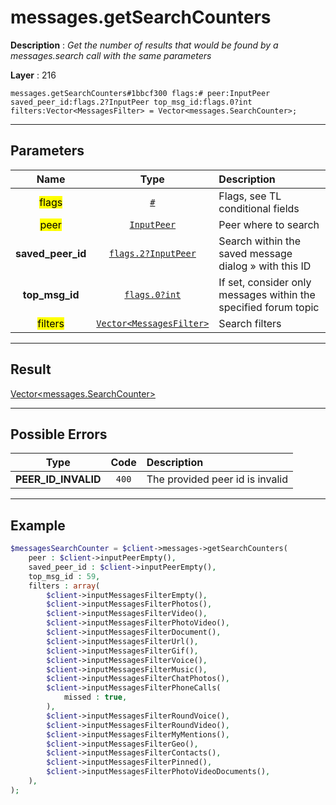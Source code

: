 # messages.getSearchCounters

**Description** : *Get the number of results that would be found by a messages\.search call with the same parameters*

**Layer** : 216

```tl
messages.getSearchCounters#1bbcf300 flags:# peer:InputPeer saved_peer_id:flags.2?InputPeer top_msg_id:flags.0?int filters:Vector<MessagesFilter> = Vector<messages.SearchCounter>;
```

---

## Parameters

| Name | Type | Description |
| :---: | :---: | :--- |
| <mark>flags</mark> | [`#`](type/#) | Flags, see TL conditional fields |
| <mark>peer</mark> | [`InputPeer`](type/InputPeer) | Peer where to search |
| **saved_peer_id** | [`flags.2?InputPeer`](type/InputPeer) | Search within the saved message dialog » with this ID |
| **top_msg_id** | [`flags.0?int`](type/int) | If set, consider only messages within the specified forum topic |
| <mark>filters</mark> | [`Vector<MessagesFilter>`](type/MessagesFilter) | Search filters |

---

## Result

[Vector<messages.SearchCounter>](type/messages.SearchCounter)

---

## Possible Errors

| Type | Code | Description |
| :---: | :---: | :--- |
| **PEER_ID_INVALID** | `400` | The provided peer id is invalid |

---

## Example

```php
$messagesSearchCounter = $client->messages->getSearchCounters(
	peer : $client->inputPeerEmpty(),
	saved_peer_id : $client->inputPeerEmpty(),
	top_msg_id : 59,
	filters : array(
		$client->inputMessagesFilterEmpty(),
		$client->inputMessagesFilterPhotos(),
		$client->inputMessagesFilterVideo(),
		$client->inputMessagesFilterPhotoVideo(),
		$client->inputMessagesFilterDocument(),
		$client->inputMessagesFilterUrl(),
		$client->inputMessagesFilterGif(),
		$client->inputMessagesFilterVoice(),
		$client->inputMessagesFilterMusic(),
		$client->inputMessagesFilterChatPhotos(),
		$client->inputMessagesFilterPhoneCalls(
			missed : true,
		),
		$client->inputMessagesFilterRoundVoice(),
		$client->inputMessagesFilterRoundVideo(),
		$client->inputMessagesFilterMyMentions(),
		$client->inputMessagesFilterGeo(),
		$client->inputMessagesFilterContacts(),
		$client->inputMessagesFilterPinned(),
		$client->inputMessagesFilterPhotoVideoDocuments(),
	),
);
```